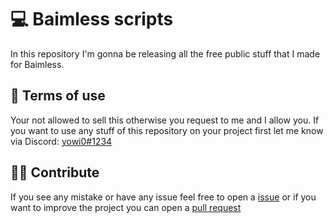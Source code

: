 # 💻 Baimless scripts

In this repository I'm gonna be releasing all the free public stuff that I made for Baimless.

## 📩 Terms of use

Your not allowed to sell this otherwise you request to me and I allow you.
If you want to use any stuff of this repository on your project first let me know via Discord: [yowi0#1234](https://discord.com/app)

## 🙋‍♂️ Contribute

If you see any mistake or have any issue feel free to open a [issue](https://github.com/rollraw/baimless-api-book/issues) or if you want to improve the project you can open a [pull request](https://github.com/rollraw/baimless-api-book/pulls)
